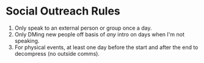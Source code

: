 # Social Outreach Rules

1. Only speak to an external person or group once a day.
2. Only DMing new people off basis of _any_ intro on days when I'm not speaking.
3. For physical events, at least one day before the start and after the end to decompress (no outside comms).
